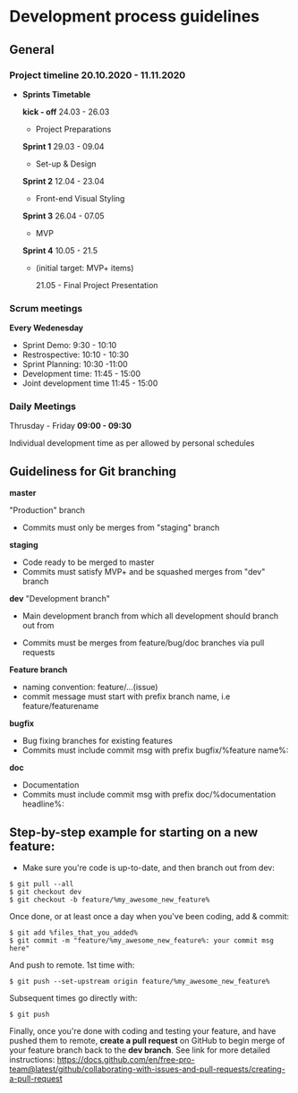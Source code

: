 # Development process guidelines

## General

### Project timeline 20.10.2020 - 11.11.2020

- **Sprints Timetable**

  **kick - off** 24.03 - 26.03

  - Project Preparations

  **Sprint 1** 29.03 - 09.04

  - Set-up & Design

  **Sprint 2** 12.04 - 23.04

  - Front-end Visual Styling

  **Sprint 3** 26.04 - 07.05

  - MVP

  **Sprint 4** 10.05 - 21.5

  - (initial target: MVP+ items)

    21.05 - Final Project Presentation

### **Scrum meetings**

**Every Wedenesday**

- Sprint Demo: 9:30 - 10:10
- Restrospective: 10:10 - 10:30
- Sprint Planning: 10:30 -11:00
- Development time: 11:45 - 15:00
- Joint development time 11:45 - 15:00

### Daily Meetings

Thrusday - Friday **09:00 - 09:30**

Individual development time as per allowed by personal schedules

## Guideliness for Git branching

**master**

"Production" branch

- Commits must only be merges from "staging" branch

**staging**

- Code ready to be merged to master
- Commits must satisfy MVP+ and be squashed merges from "dev" branch

**dev**
"Development branch"

- Main development branch from which all development should branch out from

- Commits must be merges from feature/bug/doc branches via pull requests

**Feature branch**

- naming convention: feature/...(issue)
- commit message must start with prefix branch name, i.e feature/featurename

**bugfix**

- Bug fixing branches for existing features
- Commits must include commit msg with prefix bugfix/%feature name%:

**doc**

- Documentation
- Commits must include commit msg with prefix doc/%documentation headline%:

## Step-by-step example for starting on a new feature:

- Make sure you're code is up-to-date, and then branch out from dev:

```
$ git pull --all
$ git checkout dev
$ git checkout -b feature/%my_awesome_new_feature%
```

Once done, or at least once a day when you've been coding, add & commit:

```
$ git add %files_that_you_added%
$ git commit -m "feature/%my_awesome_new_feature%: your commit msg here"

```

And push to remote. 1st time with:

```
$ git push --set-upstream origin feature/%my_awesome_new_feature%
```

Subsequent times go directly with:

```
$ git push
```

Finally, once you're done with coding and testing your feature, and have pushed them to remote, **create a pull request** on GitHub to begin merge of your feature branch back to the **dev branch**.
See link for more detailed instructions:
https://docs.github.com/en/free-pro-team@latest/github/collaborating-with-issues-and-pull-requests/creating-a-pull-request
